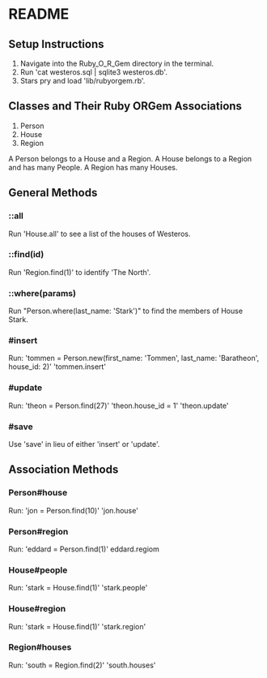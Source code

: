 # README

## Setup Instructions

1. Navigate into the Ruby_O_R_Gem directory in the terminal.
1. Run 'cat westeros.sql | sqlite3 westeros.db'.
1. Stars pry and load 'lib/rubyorgem.rb'.

## Classes and Their Ruby ORGem Associations

1. Person
1. House
1. Region

A Person belongs to a House and a Region.
A House belongs to a Region and has many People.
A Region has many Houses.

## General Methods

### ::all
Run 'House.all' to see a list of the houses of Westeros.

### ::find(id)
Run 'Region.find(1)' to identify 'The North'.

### ::where(params)
Run "Person.where(last_name: 'Stark')" to find the members of House Stark.

### #insert
Run:
'tommen = Person.new(first_name: 'Tommen', last_name: 'Baratheon', house_id: 2)'
'tommen.insert'

### #update
Run:
'theon = Person.find(27)'
'theon.house_id = 1'
'theon.update'

### #save
Use 'save' in lieu of either 'insert' or 'update'.

## Association Methods

### Person#house
Run:
'jon = Person.find(10)'
'jon.house'

### Person#region
Run:
'eddard = Person.find(1)'
eddard.regiom

### House#people
Run:
'stark = House.find(1)'
'stark.people'


### House#region
Run:
'stark = House.find(1)'
'stark.region'

### Region#houses
Run:
'south = Region.find(2)'
'south.houses'
